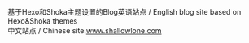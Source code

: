 基于Hexo和Shoka主题设置的Blog英语站点 / English blog site based on Hexo&Shoka themes
<br>
中文站点 / Chinese site:www.shallowlone.com
<br>
